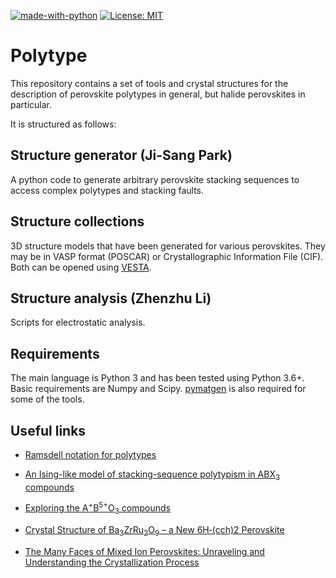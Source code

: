 [![made-with-python](https://img.shields.io/badge/Made%20with-Python-1f425f.svg)](https://www.python.org/)
[![License: MIT](https://img.shields.io/badge/License-MIT-yellow.svg)](https://opensource.org/licenses/MIT)

# Polytype

This repository contains a set of tools and crystal structures for the description of perovskite polytypes in general, but halide perovskites in particular. 

It is structured as follows:

## Structure generator (Ji-Sang Park)

A python code to generate arbitrary perovskite stacking sequences to access complex polytypes and stacking faults.  

## Structure collections
 
3D structure models that have been generated for various perovskites. They may be in VASP format (POSCAR) or Crystallographic Information File (CIF). Both can be opened using [VESTA](http://jp-minerals.org/vesta/en/).
 
## Structure analysis (Zhenzhu Li)
 
Scripts for electrostatic analysis. 

Requirements
------------

The main language is Python 3 and has been tested using Python 3.6+. Basic requirements are Numpy and Scipy. [pymatgen](www.pymatgen.org) is also required for some of the tools.

Useful links
------------

* [Ramsdell notation for polytypes](https://www.tf.uni-kiel.de/matwis/amat/semi_en/kap_a/basics/ba_1_1.html)

* [An Ising-like model of stacking-sequence polytypism in ABX<sub>3</sub> compounds](https://iopscience.iop.org/article/10.1088/0022-3719/21/23/006)

* [Exploring the A<sup>+</sup>B<sup>5+</sup>O<sub>3</sub> compounds](https://www.sciencedirect.com/science/article/abs/pii/S0022459673800052)

* [Crystal Structure of Ba<sub>3</sub>ZrRu<sub>2</sub>O<sub>9</sub> – a New 6H‐(cch)2 Perovskite](https://onlinelibrary.wiley.com/doi/abs/10.1002/zaac.200500442)

* [The Many Faces of Mixed Ion Perovskites: Unraveling and Understanding the Crystallization Process](https://pubs.acs.org/doi/abs/10.1021/acsenergylett.7b00981)
